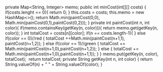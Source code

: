 private Map<String, Integer> memo;
public int minCost(int[][] costs)
{
if(costs.lenght == 0){
return 0;
}
this.costs = costs;
this.memo = new HashMap<>();
return Math.min(paintCost(0,0), Math.min(painCost(0,1),paintCost(0,2)));
}
private int paintCost(int n, int color){
if(memo.containsKey(getKey(n, color))){
return memo.get(getKey(n, color));
}
int totalCost = costs[n][color];
if(n == costs.length-1){
}
else if(color == 0)//red
{
totalCost +=Math.min(paintCost(n+1,1), paintCost(n+1,2));
}
else if(color == 1)//green
{
totalCost += Math.min(paintCost(n+1,0),paintCost(n+1,2));
}
else {
totalCost += Math.min(paintCost(n+1,0),paintCost(n+1,1));
}
}
memo.put(getKey(n, color), totalCost);
​
return totalCost;
private String getKey(int n, int color) {
return String.valueOf(n) + " " + String.valueOf(color);
}
​